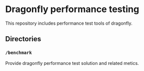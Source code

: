 # Dragonfly performance testing

This repository includes performance test tools of dragonfly.

## Directories

### `/benchmark`

Provide dragonfly performance test solution and related metics.
